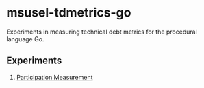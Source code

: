 # msusel-tdmetrics-go

Experiments in measuring technical debt metrics for the procedural language Go.

## Experiments

1. [Participation Measurement](./exp001/)
